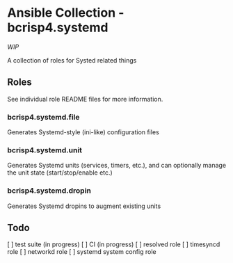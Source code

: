 # Ansible Collection - bcrisp4.systemd

*WIP*

A collection of roles for Systed related things

## Roles

See individual role README files for more information.

### bcrisp4.systemd.file

Generates Systemd-style (ini-like) configuration files

### bcrisp4.systemd.unit

Generates Systemd units (services, timers, etc.), and can optionally manage the unit state (start/stop/enable etc.)

### bcrisp4.systemd.dropin

Generates Systemd dropins to augment existing units

## Todo
[ ] test suite (in progress)
[ ] CI (in progress)
[ ] resolved role
[ ] timesyncd role
[ ] networkd role
[ ] systemd system config role
